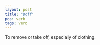 ```yaml
---
layout: post
title: "Doff"
pos: verb
tags: verb
---
```

To remove or take off, especially of clothing.
